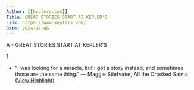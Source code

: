 ```yaml
---
Author: [[keplers.com]]
Title: GREAT STORIES START AT KEPLER'S
Link: https://www.keplers.com/
Date: 2024-07-06
---
```

A - GREAT STORIES START AT KEPLER'S

1
- “I was looking for a miracle, but I got a story instead, and sometimes those are the same thing.” ― Maggie Stiefvater, All the Crooked Saints ([View Highlight](https://read.readwise.io/read/01h2nkan63k61evzrwh0d7b1wj))
